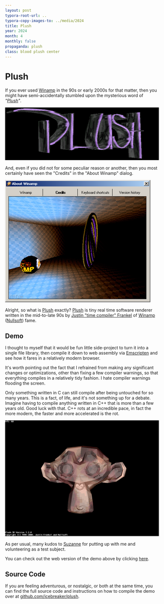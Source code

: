 ```yaml
---
layout: post
typora-root-url: ..
typora-copy-images-to: ../media/2024
title: Plush
year: 2024
month: 4
monthly: false
propaganda: plush
class: blood plush center
---
```


# Plush

If you ever used [Winamp][winamp] in the 90s or early 2000s for that matter, then you might have semi-accidentally stumbled upon the mysterious word of *"[Plush][plush]"*.

![plush](/media/2024/plush.gif)

And, even if you did not for some peculiar reason or another, then you most certainly have seen the "Credits" in the "About Winamp" dialog.

![credits](/media/2024/credits.png)

Alright, so what is [Plush][plush] exactly? [Plush][plush] is tiny real time software renderer written in the mid-to-late 90s by [Justin "time compiler" Frankel][jfrankel] of [Winamp][winamp] ([Nullsoft][nullsoft]) fame.

## Demo

I thought to myself that it would be fun little side-project to turn it into a single file library, then compile it down to web assembly via [Emscripten][emscripten] and see how it fares in a relatively modern browser.

It's worth pointing out the fact that I refrained from making any significant changes or optimizations, other than fixing a few compiler warnings, so that everything compiles in a relatively tidy fashion. I hate compiler warnings flooding the screen.

Only something written in C can still compile after being untouched for so many years. This is a fact, of life, and it's not something up for a debate. Imagine having to compile anything written in C++ that is more than a few years old. Good luck with that. C++ rots at an incredible pace, in fact the more modern, the faster and more accelerated is the rot.

![plush](/media/2024/plush.png)

As per usual, many kudos to [Suzanne][suzanne] for putting up with me and volunteering as a test subject.

You can check out the web version of the demo above by clicking [here][wasmdemo].

## Source Code

If you are feeling adventurous, or nostalgic, or both at the same time, you can find the full source code and instructions on how to compile the demo over at [github.com/icebreaker/plush][githubplush].

[githubplush]: https://github.com/icebreaker/plush
[wasmdemo]:  /plush
[suzanne]: https://en.wikipedia.org/wiki/Blender_(software)#Suzanne
[wasm]: https://webassembly.org/
[emscripten]: https://emscripten.org/
[winamp]: https://en.wikipedia.org/wiki/Winamp
[nullsoft]: https://en.wikipedia.org/wiki/Nullsoft
[jfrankel]: https://1014.org/
[plush]: https://1014.org/code/nullsoft/plush/
